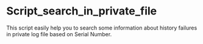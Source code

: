# Script_search_in_private_file
This script easily help you to search some information about history failures in private log file based on Serial Number.
